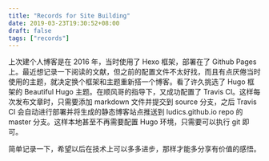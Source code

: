 ```yaml
---
title: "Records for Site Building"
date: 2019-03-23T19:30:52+08:00
draft: false
tags: ["records"]
---
```


上次建个人博客是在 2016 年，当时使用了 Hexo 框架，部署在了 Github Pages 上。最近想记录一下阅读的文献，但之前的配置文件不太好找，而且有点厌倦当时使用的主题，就决定换个框架和主题重新搭一个博客。看了许久挑选了 Hugo 框架的 Beautiful Hugo 主题。在顺风哥的指导下，又成功配置了 Travis CI。这样每次发布文章时，只需要添加 markdown 文件并提交到 source 分支，之后 Travis CI 会自动进行部署并将生成的静态博客站点推送到 ludics.github.io repo 的 master 分支。这样本地甚至不再需要配置 Hugo 环境，只需要可以执行 git 即可。

简单记录一下，希望以后在技术上可以多多进步，那样才能多分享有价值的感悟。

